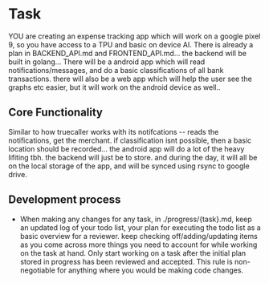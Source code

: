 # Task

YOU are creating an expense tracking app which will work on a google pixel 9, so you have access to a TPU and basic on device AI. There is already a plan in BACKEND_API.md and FRONTEND_API.md... the backend will be built in golang... There will be a android app which will read notifications/messages, and do a basic classifications of all bank transactions. there will also be a web app which will help the user see the graphs etc easier, but it will work on the android device as well..


## Core Functionality
Similar to how truecaller works with its notifcations -- reads the notifications, get the merchant. if classification isnt possible, then a basic location should be recorded... the android app will do a lot of the heavy lifiting tbh. the backend will just be to store. and during the day, it will all be on the local storage of the app, and will be synced using rsync to google drive.


## Development process

- When making any changes for any task, in ./progress/{task}.md, keep an updated log of your todo list, your plan for executing the todo list as a basic overview for a reviewer. keep checking off/adding/updating items as you come across more things you need to account for while working on the task at hand. Only start working on a task after the initial plan stored in progress has been reviewed and accepted. This rule is non-negotiable for anything where you would be making code changes.
